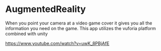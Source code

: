 # AugmentedReality
When you point your camera at a video game cover it gives you all the information you need on the game. This app utilizes the vuforia platform combined with unity

https://www.youtube.com/watch?v=uwK_8PBjAfE
